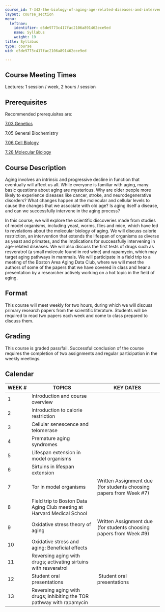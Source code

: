 ```yaml
---
course_id: 7-342-the-biology-of-aging-age-related-diseases-and-interventions-fall-2011
layout: course_section
menu:
  leftnav:
    identifier: e5de9773c417fac2106a891462ece9ed
    name: Syllabus
    weight: 10
title: Syllabus
type: course
uid: e5de9773c417fac2106a891462ece9ed

---
```


Course Meeting Times
--------------------

Lectures: 1 session / week, 2 hours / session

Prerequisites
-------------

Recommended prerequisites are:

[7.03 Genetics](/courses/7-03-genetics-fall-2004/sections/index.htm)

7.05 General Biochemistry

[7.06 Cell Biology](/courses/7-06-cell-biology-spring-2007/sections/index.htm)

[7.28 Molecular Biology](/courses/7-28-molecular-biology-spring-2005/sections/index.htm)

Course Description
------------------

Aging involves an intrinsic and progressive decline in function that eventually will affect us all. While everyone is familiar with aging, many basic questions about aging are mysterious. Why are older people more likely to experience diseases like cancer, stroke, and neurodegenerative disorders? What changes happen at the molecular and cellular levels to cause the changes that we associate with old age? Is aging itself a disease, and can we successfully intervene in the aging process?

In this course, we will explore the scientific discoveries made from studies of model organisms, including yeast, worms, flies and mice, which have led to revelations about the molecular biology of aging. We will discuss calorie restriction, an intervention that extends the lifespan of organisms as diverse as yeast and primates, and the implications for successfully intervening in age-related diseases. We will also discuss the first tests of drugs such as resveratrol (a small molecule found in red wine) and rapamycin, which may target aging pathways in mammals. We will participate in a field trip to a meeting of the Boston Area Aging Data Club, where we will meet the authors of some of the papers that we have covered in class and hear a presentation by a researcher actively working on a hot topic in the field of aging.

Format
------

This course will meet weekly for two hours, during which we will discuss primary research papers from the scientific literature. Students will be required to read two papers each week and come to class prepared to discuss them.

Grading
-------

This course is graded pass/fail. Successful conclusion of the course requires the completion of two assignments and regular participation in the weekly meetings.

Calendar
--------

| WEEK # | TOPICS | KEY DATES |
| --- | --- | --- |
| 1 | Introduction and course overview | &nbsp; |
| 2 | Introduction to calorie restriction | &nbsp; |
| 3 | Cellular senescence and telomerase | &nbsp; |
| 4 | Premature aging syndromes | &nbsp; |
| 5 | Lifespan extension in model organisms | &nbsp; |
| 6 | Sirtuins in lifespan extension | &nbsp; |
| 7 | Tor in model organisms | Written Assignment due (for students choosing papers from Week #7) |
| 8 | Field trip to Boston Data Aging Club meeting at Harvard Medical School | &nbsp; |
| 9 | Oxidative stress theory of aging | Written Assignment due (for students choosing papers from Week #9) |
| 10 | Oxidative stress and aging: Beneficial effects | &nbsp; |
| 11 | Reversing aging with drugs; activating sirtuins with resveratrol | &nbsp; |
| 12 | Student oral presentations |  Student oral presentations |
| 13 | Reversing aging with drugs; inhibiting the TOR pathway with rapamycin |